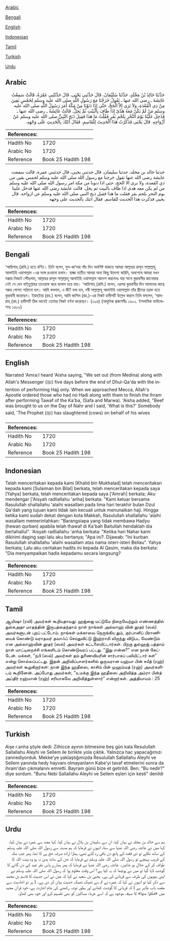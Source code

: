 [Arabic](#arabic)

[Bengali](#bengali)

[English](#english)

[Indonesian](#indonesian)

[Tamil](#tamil)

[Turkish](#turkish)

[Urdu](#urdu)

## Arabic


<div dir="rtl" lang="ar" style={{fontSize:'larger',backgroundColor:'#f8f9fa',padding:20}}>
حَدَّثَنَا خَالِدُ بْنُ مَخْلَدٍ، حَدَّثَنَا سُلَيْمَانُ، قَالَ حَدَّثَنِي يَحْيَى، قَالَ حَدَّثَتْنِي عَمْرَةُ، قَالَتْ سَمِعْتُ عَائِشَةَ ـ رضى الله عنها ـ تَقُولُ خَرَجْنَا مَعَ رَسُولِ اللَّهِ صلى الله عليه وسلم لِخَمْسٍ بَقِينَ مِنْ ذِي الْقَعْدَةِ، وَلاَ نَرَى إِلاَّ الْحَجَّ، حَتَّى إِذَا دَنَوْنَا مِنْ مَكَّةَ أَمَرَ رَسُولُ اللَّهِ صلى الله عليه وسلم مَنْ لَمْ يَكُنْ مَعَهُ هَدْىٌ إِذَا طَافَ بِالْبَيْتِ ثُمَّ يَحِلُّ‏.‏ قَالَتْ عَائِشَةُ ـ رضى الله عنها ـ فَدُخِلَ عَلَيْنَا يَوْمَ النَّحْرِ بِلَحْمِ بَقَرٍ فَقُلْتُ مَا هَذَا فَقِيلَ ذَبَحَ النَّبِيُّ صلى الله عليه وسلم عَنْ أَزْوَاجِهِ‏.‏ قَالَ يَحْيَى فَذَكَرْتُ هَذَا الْحَدِيثَ لِلْقَاسِمِ‏.‏ فَقَالَ أَتَتْكَ بِالْحَدِيثِ عَلَى وَجْهِهِ‏.‏
</div>
<div style={{backgroundColor:'#f8f9fa',padding:20, marginBottom: 10}}><table> <thead> <tr> <th>References:</th> <th></th> </tr> </thead> <tbody><tr><td>Hadith No</td><td>1720</td></tr><tr><td>Arabic No</td><td>1720</td></tr><tr><td>Reference</td><td>Book 25 Hadith 198</td></tr></tbody></table></div>


<div dir="rtl" lang="ar" style={{fontSize:'larger',backgroundColor:'#f8f9fa',padding:20}}>
حدثنا خالد بن مخلد، حدثنا سليمان، قال حدثني يحيى، قال حدثتني عمرة، قالت سمعت عايشة رضى الله عنها تقول خرجنا مع رسول الله صلى الله عليه وسلم لخمس بقين من ذي القعدة، ولا نرى الا الحج، حتى اذا دنونا من مكة امر رسول الله صلى الله عليه وسلم من لم يكن معه هدى اذا طاف بالبيت ثم يحل. قالت عايشة رضى الله عنها فدخل علينا يوم النحر بلحم بقر فقلت ما هذا فقيل ذبح النبي صلى الله عليه وسلم عن ازواجه. قال يحيى فذكرت هذا الحديث للقاسم. فقال اتتك بالحديث على وجهه
</div>
<div style={{backgroundColor:'#f8f9fa',padding:20, marginBottom: 10}}><table> <thead> <tr> <th>References:</th> <th></th> </tr> </thead> <tbody><tr><td>Hadith No</td><td>1720</td></tr><tr><td>Arabic No</td><td>1720</td></tr><tr><td>Reference</td><td>Book 25 Hadith 198</td></tr></tbody></table></div>

## Bengali


<div dir="ltr" lang="bn" style={{fontSize:'larger',backgroundColor:'#f8f9fa',padding:20}}>
‘আয়িশাহ্ (রাযি.) হতে বর্ণিত। তিনি বলেন, যুল-কা‘দার পাঁচ দিন অবশিষ্ট থাকতে আমরা আল্লাহর রাসূল সাল্লাল্লাহু আলাইহি ওয়াসাল্লাম -এর সঙ্গে রওয়ানা হলাম। হাজ্জ ব্যতীত আমরা অন্য কিছু উদ্দেশ্য করিনি, অবশেষে আমরা যখন মক্কার নিকটে পৌঁছলাম, আল্লাহর রাসূল সাল্লাল্লাহু আলাইহি ওয়াসাল্লাম আদেশ করলেনঃ যার সাথে কুরবানীর জানোয়ার নেই সে যেন বাইতুল্লাহর তাওয়াফ করে হালাল হয়ে যায়। ‘আয়িশাহ্ (রাযি.) বলেন, এরপর কুরবানীর দিন আমাদের কাছে গরুর গোশত পাঠানো হল। আমি বললাম, এ কী? বলা হল, নবী সাল্লাল্লাহু আলাইহি ওয়াসাল্লাম তাঁর স্ত্রীদের তরফ হতে কুরবানী করেছেন। ইয়াহ্ইয়া (রহ.) বলেন, আমি কাসিম (রহ.)-এর নিকট হাদীসটি উল্লেখ করলে তিনি বললেন, ‘আমরাহ্ (রহ.) হাদীসটি ঠিক ভাবেই তোমার নিকট বর্ণনা করেছেন। (২৯৪) (আধুনিক প্রকাশনীঃ ১৬০২. ইসলামিক ফাউন্ডেশনঃ ১৬০৯)
</div>
<div style={{backgroundColor:'#f8f9fa',padding:20, marginBottom: 10}}><table> <thead> <tr> <th>References:</th> <th></th> </tr> </thead> <tbody><tr><td>Hadith No</td><td>1720</td></tr><tr><td>Arabic No</td><td>1720</td></tr><tr><td>Reference</td><td>Book 25 Hadith 198</td></tr></tbody></table></div>

## English


<div dir="ltr" lang="en" style={{fontSize:'larger',backgroundColor:'#f8f9fa',padding:20}}>
Narrated 'Amra:I heard 'Aisha saying, "We set out (from Medina) along with Allah's Messenger (ﷺ) five days before the end of Dhul-Qa'da with the intention of performing Hajj only. When we approached Mecca, Allah's Apostle ordered those who had no Hadi along with them to finish the lhram after performing Tawaf of the Ka'ba, (Safa and Marwa). 'Aisha added, "Beef was brought to us on the Day of Nahr and I said, 'What is this?' Somebody said, 'The Prophet (ﷺ) has slaughtered (cows) on behalf of his wives
</div>
<div style={{backgroundColor:'#f8f9fa',padding:20, marginBottom: 10}}><table> <thead> <tr> <th>References:</th> <th></th> </tr> </thead> <tbody><tr><td>Hadith No</td><td>1720</td></tr><tr><td>Arabic No</td><td>1720</td></tr><tr><td>Reference</td><td>Book 25 Hadith 198</td></tr></tbody></table></div>

## Indonesian


<div dir="ltr" lang="id" style={{fontSize:'larger',backgroundColor:'#f8f9fa',padding:20}}>
Telah menceritakan kepada kami [Khalid bin Mukhalad] telah menceritakan kepada kami [Sulaiman bin Bilal] berkata, telah menceritakan kepada saya [Yahya] berkata, telah menceritakan kepada saya ['Amrah] berkata; Aku mendengar ['Aisyah radliallahu 'anha] berkata: "Kami keluar bersama Rasulullah shallallahu 'alaihi wasallam pada lima hari terakhir bulan Dzul Qa'dah yang tujuan kami tidak lain kecuali untuk menunaikan haji. Hingga ketika kami sudah dekat dengan kota Makkah, Rasulullah shallallahu 'alaihi wasallam memerintahkan: "Barangsiapa yang tidak membawa Hadyu (hewan qurban) apabila telah thawaf di Ka'bah Baitullah hendaklah dia bertahallul". 'Aisyah radliallahu 'anha berkata: "Ketika hari Nahar kami dikirimi daging sapi lalu aku bertanya; "Apa ini?. Dijawab: "Ini kurban Rasulullah shallallahu 'alaihi wasallam atas nama isteri-isteri Beliau". Yahya berkata; Lalu aku ceritakan hadits ini kepada Al Qasim, maka dia berkata: "Dia menyampaikan hadis kepadamu secara langsung?
</div>
<div style={{backgroundColor:'#f8f9fa',padding:20, marginBottom: 10}}><table> <thead> <tr> <th>References:</th> <th></th> </tr> </thead> <tbody><tr><td>Hadith No</td><td>1720</td></tr><tr><td>Arabic No</td><td>1720</td></tr><tr><td>Reference</td><td>Book 25 Hadith 198</td></tr></tbody></table></div>

## Tamil


<div dir="ltr" lang="ta" style={{fontSize:'larger',backgroundColor:'#f8f9fa',padding:20}}>
ஆயிஷா (ரலி) அவர்கள் கூறியதாவது: ஹஜ்ஜை மட்டுமே நிறைவேற்றும் எண்ணத்தில் துல்கஅதா மாதத்தின் இருபத்தைந்தாம் நாள் நாங்கள் அல்லாஹ் வின் தூதர் (ஸல்) அவர்களுடன் புறப் பட்டோம். நாங்கள் மக்காவை நெருங்கிய தும், குர்பானிப் பிராணியைக் கொண்டு வராதவர் தவாஃப் செய்துவிட்டு இஹ்ராமி லிருந்து விடுபட வேண்டும் என அல்லாஹ்வின் தூதர் (ஸல்) அவர்கள் கட்டளையிட்டார்கள். பிறகு துல்ஹஜ் பத்தாம் நாள் மாட்டிறைச்சி எங்களிடம் கொண்டுவரப் பட்டது. “இது என்ன?” என நான் கேட்டேன். மக்கள், “நபி (ஸல்) அவர்கள் தம் துணைவியரின் சார்பாகப் பலியிட்டார் கள்” என்று சொல்லப்பட்டது. இதன் அறிவிப்பாளர்களில் ஒருவரான யஹ்யா பின் சயீத் (ரஹ்) அவர்கள் கூறுகிறார்கள்: நான் இந்த ஹதீஸை, காசிம் பின் முஹம்மத் (ரஹ்) அவர்களிடம் கூறினேன். அப்போது அவர்கள், “உமக்கு இந்த ஹதீஸை அறிவித்த அம்ரா பின்த் அப்திர் ரஹ்மான் (ரஹ்) சரியாகவே அறிவித்துள்ளார்” என்றார்கள். அத்தியாயம் : 25
</div>
<div style={{backgroundColor:'#f8f9fa',padding:20, marginBottom: 10}}><table> <thead> <tr> <th>References:</th> <th></th> </tr> </thead> <tbody><tr><td>Hadith No</td><td>1720</td></tr><tr><td>Arabic No</td><td>1720</td></tr><tr><td>Reference</td><td>Book 25 Hadith 198</td></tr></tbody></table></div>

## Turkish


<div dir="ltr" lang="tr" style={{fontSize:'larger',backgroundColor:'#f8f9fa',padding:20}}>
Aişe r.anha şöyle dedi: Zilhicce ayının bitmesine beş gün kala Resulullah Sallallahu Aleyhi ve Sellem ile birlikte yola çıktık. Yalnızca hac yapacağımızı zannediyorduk. Mekke'ye yaklaştığımızda Resulullah Sallallahu Aleyhi ve Sellem yanında hedy hayvanı olmayanların Kabe'yi tavaf etmelerini sonra da ihram'dan çıkmalarını emretti. Bayram günü bize et getirildi. Ben: "Bu nedir?" diye sordum. "Bunu Nebi Sallallahu Aleyhi ve Sellem eşleri için kesti" denildi
</div>
<div style={{backgroundColor:'#f8f9fa',padding:20, marginBottom: 10}}><table> <thead> <tr> <th>References:</th> <th></th> </tr> </thead> <tbody><tr><td>Hadith No</td><td>1720</td></tr><tr><td>Arabic No</td><td>1720</td></tr><tr><td>Reference</td><td>Book 25 Hadith 198</td></tr></tbody></table></div>

## Urdu


<div dir="rtl" lang="ur" style={{fontSize:'larger',backgroundColor:'#f8f9fa',padding:20}}>
ہم سے خالد بن مخلد نے بیان کیا، ان سے سلیمان بن ہلال نے بیان کیا، کہا مجھ سے عمرہ نے بیان کیا، کہا میں نے عائشہ رضی اللہ عنہا سے سنا، انہوں نے فرمایا کہ ہم مدینہ سے رسول اللہ صلی اللہ علیہ وسلم کے ساتھ نکلے تو ذی قعدہ کے پانچ دن باقی رہ گئے تھے، ہمارا ارادہ صرف حج ہی کا تھا، پھر جب مکہ کے قریب پہنچے تو رسول اللہ صلی اللہ علیہ وسلم نے فرمایا کہ جن کے ساتھ ہدی نہ ہو وہ بیت اللہ کا طواف کر کے حلال ہو جائیں۔ عائشہ رضی اللہ عنہا نے فرمایا کہ پھر ہمارے پاس بقر عید کے دن گائے کا گوشت لایا گیا تو میں نے پوچھا کہ یہ کیا ہے؟ اس وقت معلوم ہوا کہ رسول اللہ صلی اللہ علیہ وسلم نے اپنی بیویوں کی طرف سے قربانی کی ہے۔ یحییٰ بن سعید نے کہا کہ میں نے اس حدیث کا قاسم بن محمد سے ذکر کیا تو انہوں نے کہا کہ عمرہ نے تم سے ٹھیک ٹھیک حدیث بیان کر دی ہے۔ ( ہر دو احادیث سے مقصد باب ظاہر ہے ) کہ قربانی کا گوشت کھانے اور بطور توشہ رکھنے کی عام اجازت ہے، خود قرآن مجید میں «فكلوا منها» کا صیغہ موجود ہے کہ اسے غرباء مساکین کو بھی تقسیم کرو اور خود بھی کھاؤ۔
</div>
<div style={{backgroundColor:'#f8f9fa',padding:20, marginBottom: 10}}><table> <thead> <tr> <th>References:</th> <th></th> </tr> </thead> <tbody><tr><td>Hadith No</td><td>1720</td></tr><tr><td>Arabic No</td><td>1720</td></tr><tr><td>Reference</td><td>Book 25 Hadith 198</td></tr></tbody></table></div>